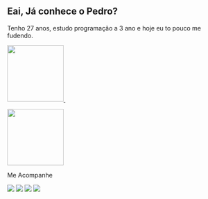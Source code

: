 ## Eai, Já conhece o Pedro?                    
Tenho 27 anos, estudo programação a 3 ano e hoje eu to pouco me fudendo.
<p align="top"> 
  <a href="https://github.com/pedlusantiago">
    <img height="130em" src="https://github-readme-stats-eight-theta.vercel.app/api?username=pedlusantiago&show_icons=true&theme=cobalt&count_private=true"/>&nbsp;
  </a>
  <br/>

<p align="top">
  <a href="https://github.com/pedlusantiago">
    <img height="130em" src="https://github-readme-stats-eight-theta.vercel.app/api/top-langs/?username=pedlusantiago&show_icons=true&theme=cobalt&count_private=true"/>
  </a>
</p>
  
  Me Acompanhe
    
<div> 
  <a href="https://www.youtube.com/@KrakenCast-predoo" target="_blank"><img src="https://img.shields.io/badge/YouTube-FF0000?style=for-the-badge&logo=youtube&logoColor=white" target="_blank"></a>
  <a href="https://www.instagram.com/santiago.opedro/" target="_blank"><img src="https://img.shields.io/badge/-Instagram-%23E4405F?style=for-the-badge&logo=instagram&logoColor=white" target="_blank"></a>
 	<a href="https://www.twitch.tv/krakencast_" target="_blank"><img src="https://img.shields.io/badge/Twitch-9146FF?style=for-the-badge&logo=twitch&logoColor=white" target="_blank"></a>
  <a href="https://www.tiktok.com/@predofalamesmo" target="_blank"><img src="https://img.shields.io/badge/TikTok-000000?style=for-the-badge&logo=tiktok&logoColor=white" target="_blank"></a>
  
  
</div>    
 
